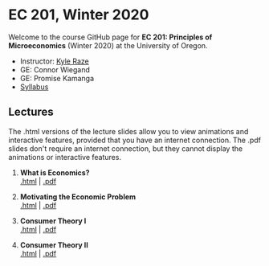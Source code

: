 # EC 201, Winter 2020

Welcome to the course GitHub page for **EC 201: Principles of Microeconomics** (Winter 2020) at the University of Oregon.

- Instructor: [Kyle Raze](https://kyleraze.com)
- GE: Connor Wiegand 
- GE: Promise Kamanga
- [Syllabus](https://raw.githack.com/kyleraze/EC201_Microeconomics/master/Syllabus/syllabus.pdf)

## Lectures

The .html versions of the lecture slides allow you to view animations and interactive features, provided that you have an internet connection. The .pdf slides don't require an internet connection, but they cannot display the animations or interactive features.

1. **What is Economics?** <br> [.html](https://raw.githack.com/kyleraze/EC201_Microeconomics/master/Lectures/01-Introduction/01-Introduction.html) | [.pdf](https://raw.githack.com/kyleraze/EC201_Microeconomics/master/Lectures/01-Introduction/01-Introduction.pdf)

2. **Motivating the Economic Problem** <br> [.html](https://raw.githack.com/kyleraze/EC201_Microeconomics/master/Lectures/02-Economic_Problem_Motivation/02-Economic_Problem_Motivation.html) | [.pdf](https://raw.githack.com/kyleraze/EC201_Microeconomics/master/Lectures/02-Economic_Problem_Motivation/02-Economic_Problem_Motivation.pdf)

3. **Consumer Theory I** <br> [.html](https://raw.githack.com/kyleraze/EC201_Microeconomics/master/Lectures/03-Consumer_Theory/03-Consumer_Theory.html) | [.pdf](https://raw.githack.com/kyleraze/EC201_Microeconomics/master/Lectures/03-Consumer_Theory/03-Consumer_Theory.pdf)

4. **Consumer Theory II** <br> [.html](https://raw.githack.com/kyleraze/EC201_Microeconomics/master/Lectures/04-Consumer_Theory/04-Consumer_Theory.html) | [.pdf](https://raw.githack.com/kyleraze/EC201_Microeconomics/master/Lectures/04-Consumer_Theory/04-Consumer_Theory.pdf)